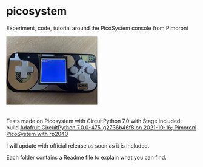 # picosystem
Experiment, code, tutorial around the PicoSystem console from Pimoroni

<img src="images/picosystem.jpg" width="240"/>
<br/><br/>

Tests made on Picosystem with CircuitPython 7.0 with Stage included:<br/>
build [Adafruit CircuitPython 7.0.0-475-g2736b46f8 on 2021-10-16; Pimoroni PicoSystem with rp2040](https://adafruit-circuit-python.s3.amazonaws.com/bin/pimoroni_picosystem/fr/adafruit-circuitpython-pimoroni_picosystem-fr-20211016-2736b46.uf2)


I will update with official release as soon as it is included.

Each folder contains a Readme file to explain what you can find.